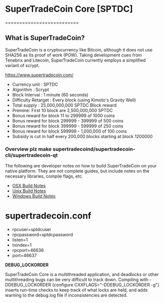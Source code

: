 # SuperTradeCoin Core [SPTDC]
==========================
## What is SuperTradeCoin? 
SuperTradeCoin is a cryptocurrency like Bitcoin, although it does not use SHA256 as its proof of work (POW). Taking development cues from Tenebrix and Litecoin, SuperTradeCoin currently employs a simplified variant of scrypt.
 
https://www.supertradecoin.com/

 - Currency unit : SPTDC
 - Algorithm : Scrypt
 - Block Interval : 1 minute (60 seconds)
 - Difficulty Retarget : Every block (using Kimoto's Gravity Well)
 - Total supply : 25,000,000,000 SPTDC
Block reward 
 - Premine: First 10 block are 2,500,000,000 SPTDC  
 - Bonus reward for block 11 to 299999 of 1000 coins       
 - Bonus reward for block 299999 - 399999 of 500 coins              
 - Bonus reward for block 399999 - 599999 of 250 coins         
 - Bonus reward for block 599999 - 1,000,000 of 100 coins    
 - Subsidy is cut in half every 200,000 blocks starting at block 1200000
 
  
### Overview plz make supertradecoind/supertradecoin-cli/supertradecoin-qt

  The following are developer notes on how to build SuperTradeCoin on your native platform. They are not complete guides, but include notes on the necessary libraries, compile flags, etc.

  - [OSX Build Notes](doc/build-osx.md)
  - [Unix Build Notes](doc/build-unix.md)
  - [Windows Build Notes](doc/build-msw.md)

 
# supertradecoin.conf
  - rpcuser=sptdcuser
  - rpcpassword=sptdcpassword
  - listen=1
  - txindex=1
  - rpcport=46636
  - port=46637



**DEBUG_LOCKORDER**

SuperTradeCoin Core is a multithreaded application, and deadlocks or other multithreading bugs
can be very difficult to track down. Compiling with -DDEBUG_LOCKORDER (configure
CXXFLAGS="-DDEBUG_LOCKORDER -g") inserts run-time checks to keep track of what locks
are held, and adds warning to the debug.log file if inconsistencies are detected.
